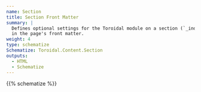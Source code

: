 ```yaml
---
name: Section
title: Section Front Matter
summary: |
  Defines optional settings for the Toroidal module on a section (`_index.md`) page using values
  in the page's front matter.
weight: 4
type: schematize
Schematize: Toroidal.Content.Section
outputs:
  - HTML
  - Schematize
---
```


{{% schematize %}}
